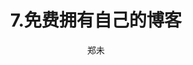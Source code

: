---
layout: post
title: 7.免费拥有自己的博客
category: Bootstrap入门实例教学
tags: boots Bootstrap jekyll gitpages 博客 
author: 郑未
keywords: lanqiao 蓝桥 培训 教程 Web前端 boots Bootstrap jekyll gitpages 博客 
description: 
---